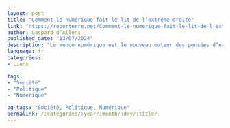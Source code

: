 ```yaml
---
layout: post
title: "Comment le numérique fait le lit de l’extrême droite"
link: "https://reporterre.net/Comment-le-numerique-fait-le-lit-de-l-extreme-droite"
author: Gaspard d’Allens
published_date: "13/07/2024"
description: "Le monde numérique est le nouveau moteur des pensées d’extrême droite qui y prolifèrent. Élections françaises, présidentielle étasunienne... il pourrait contribuer à les mettre, très concrètement, au pouvoir."
language: fr
categories:
- Liens

tags:
- "Société"
- "Politique"
- "Numérique"

og-tags: "Société, Politique, Numérique"
permalink: /:categories/:year/:month/:day/:title/
---
```

